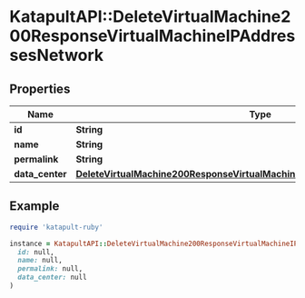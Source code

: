 # KatapultAPI::DeleteVirtualMachine200ResponseVirtualMachineIPAddressesNetwork

## Properties

| Name | Type | Description | Notes |
| ---- | ---- | ----------- | ----- |
| **id** | **String** |  | [optional] |
| **name** | **String** |  | [optional] |
| **permalink** | **String** |  | [optional] |
| **data_center** | [**DeleteVirtualMachine200ResponseVirtualMachineIPAddressesNetworkDataCenter**](DeleteVirtualMachine200ResponseVirtualMachineIPAddressesNetworkDataCenter.md) |  | [optional] |

## Example

```ruby
require 'katapult-ruby'

instance = KatapultAPI::DeleteVirtualMachine200ResponseVirtualMachineIPAddressesNetwork.new(
  id: null,
  name: null,
  permalink: null,
  data_center: null
)
```

